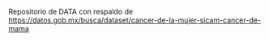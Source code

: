 Repositorio de DATA con respaldo de https://datos.gob.mx/busca/dataset/cancer-de-la-mujer-sicam-cancer-de-mama
